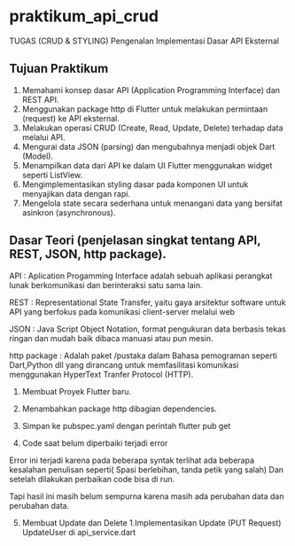 # praktikum_api_crud

  TUGAS (CRUD & STYLING)
Pengenalan Implementasi Dasar API Eksternal

## Tujuan Praktikum
1. Memahami konsep dasar API (Application Programming Interface) dan REST API.
2. Menggunakan package http di Flutter untuk melakukan permintaan (request) ke
API eksternal.
3. Melakukan operasi CRUD (Create, Read, Update, Delete) terhadap data melalui
API.
4. Mengurai data JSON (parsing) dan mengubahnya menjadi objek Dart (Model).
5. Menampilkan data dari API ke dalam UI Flutter menggunakan widget seperti
ListView.
6. Mengimplementasikan styling dasar pada komponen UI untuk menyajikan data dengan rapi.
7. Mengelola state secara sederhana untuk menangani data yang bersifat asinkron
(asynchronous).


## Dasar Teori (penjelasan singkat tentang API, REST, JSON, http package).
API : Aplication Progamming Interface adalah sebuah aplikasi perangkat lunak berkomunikasi dan berinteraksi satu sama lain.

REST : Representational State Transfer, yaitu gaya arsitektur software untuk API yang berfokus pada komunikasi client-server melalui web

JSON : Java Script Object Notation, format pengukuran data berbasis tekas ringan dan mudah baik dibaca manuasi atau pun mesin.

http package : Adalah paket /pustaka dalam Bahasa pemograman seperti Dart,Python dll yang dirancang untuk memfasilitasi komunikasi menggunakan HyperText Tranfer Protocol (HTTP).


1. Membuat Proyek Flutter baru.


2. Menambahkan package http dibagian dependencies.


3.  Simpan ke pubspec.yaml dengan perintah flutter pub get


4. Code saat belum diperbaiki terjadi error



Error ini terjadi karena pada beberapa syntak terlihat ada beberapa kesalahan penulisan seperti( Spasi berlebihan, tanda petik yang salah)
Dan setelah dilakukan perbaikan code bisa di run.



Tapi hasil ini masih belum sempurna karena masih ada perubahan data dan perubahan data.

5. Membuat Update dan Delete
 1.Implementasikan Update (PUT Request) UpdateUser di api_service.dart
